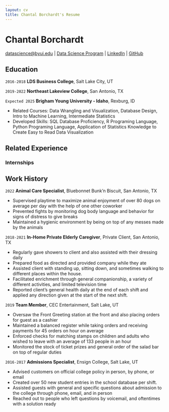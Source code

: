 ```yaml
---
layout: cv
title: Chantal Borchardt's Resume
---
```

# Chantal Borchardt


<div id="webaddress">
<a href="datascience@byui.edu">datascience@byui.edu</a>
| <a href="https://byuidatascience.github.io/development.html">Data Science Program</a>
| <a href="https://www.linkedin.com/groups/13537407/">LinkedIn</a>
| <a href="https://github.com/byuids-resumes">GitHub</a>
</div>

<!-- https://www.monique.tech/the-art-of-markdown -->

## Education

`2016-2018`
__LDS Business College__, Salt Lake City, UT

`2019-2022`
__Northeast Lakeview College__, San Antonio, TX

`Expected 2025`
__Brigham Young University - Idaho__, Rexburg, ID

- Related Courses: Data Wrangling and Visualization, Database Design, Intro to Machine Learning, Intermediate Statistics 
- Developed Skills: SQL Database Proficiency, R Programing Language, Python Programing Language, Application of Statistics Knowledge to Create Easy to Read Data Visualization  


## Related Experience

### Internships

## Work History

`2022`
__Animal Care Specialist__, Bluebonnet Bunk’n Biscuit, San Antonio, TX

 -	Supervised playtime to maximize animal enjoyment of over 80 dogs on average per day with the help of one other coworker
 -  Prevented fights by monitoring dog body language and behavior for signs of distress to give breaks 
 -  Maintained a hygienic environment by being on top of any messes made by the animals

`2018-2021`
__In-Home Private Elderly Caregiver__, Private Client, San Antonio, TX

- Regularly gave showers to client and also assisted with their dressing daily
- Prepared food as directed and provided company while they ate
- Assisted client with standing up, sitting down, and sometimes walking to different places within the house. 
- Facilitated enrichment through general companionship, a variety of different activities, and limited television time
- Reported client’s general health daily at the end of each shift and applied any direction given at the start of the next shift. 

`2019`
__Team Member__, CEC Entertainment, Salt Lake, UT

- Oversaw the Front Greeting station at the front and also placing orders for guest as a cashier
- Maintained a balanced register while taking orders and receiving payments for 45 orders on hour on average
- Enforced checks for matching stamps on children and adults who wished to leave with an average of 133 people in an hour
- Monitored the stock of ticket prizes and general order of the salad bar on top of regular duties

`2016-2017`
__Admissions Specialist__, Ensign College, Salt Lake, UT

- Advised customers on official college policy in person, by phone, or email
- Created over 50 new student entries in the school database per shift. 
- Assisted guests with general and specific questions about admission to the college through phone, email, and in person
- Reached out to people who left questions by voicemail, and oftentimes with a solution ready


<!-- ### Footer

Last updated: May 2013 -->


